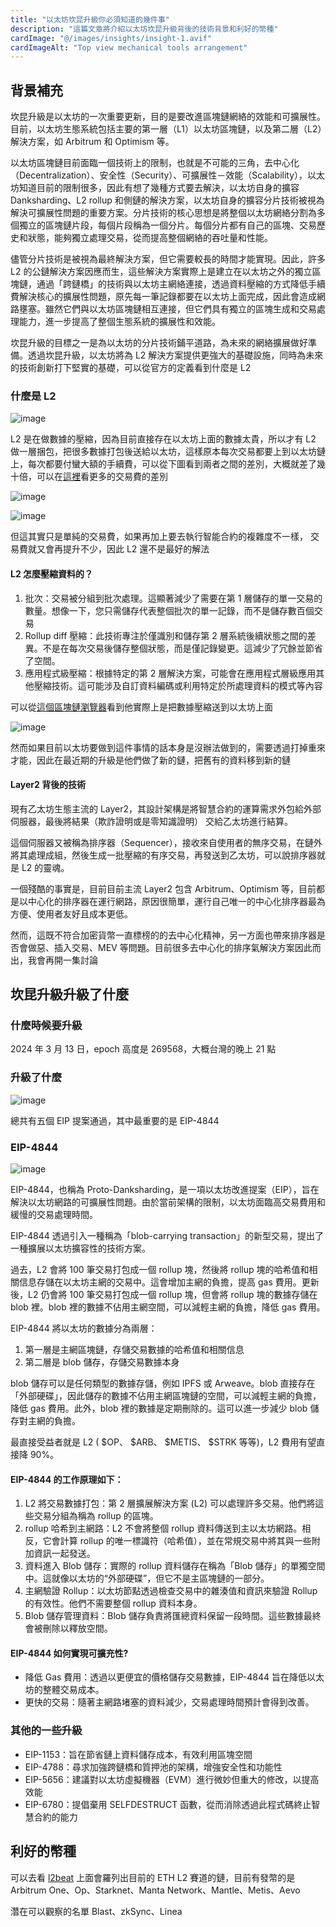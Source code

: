 ```yaml
---
title: "以太坊坎昆升級你必須知道的幾件事"
description: "這篇文章將介紹以太坊坎昆升級背後的技術背景和利好的幣種"
cardImage: "@/images/insights/insight-1.avif"
cardImageAlt: "Top view mechanical tools arrangement"
---
```


## 背景補充

坎昆升級是以太坊的一次重要更新，目的是要改進區塊鏈網絡的效能和可擴展性。目前，以太坊生態系統包括主要的第一層（L1）以太坊區塊鏈，以及第二層（L2）解決方案，如 Arbitrum 和 Optimism 等。

以太坊區塊鏈目前面臨一個技術上的限制，也就是不可能的三角，去中心化（Decentralization）、安全性（Security）、可擴展性－效能（Scalability），以太坊知道目前的限制很多，因此有想了幾種方式要去解決，以太坊自身的擴容 Danksharding、L2 rollup 和側鏈的解決方案，以太坊自身的擴容分片技術被視為解決可擴展性問題的重要方案。分片技術的核心思想是將整個以太坊網絡分割為多個獨立的區塊鏈片段，每個片段稱為一個分片。每個分片都有自己的區塊、交易歷史和狀態，能夠獨立處理交易，從而提高整個網絡的吞吐量和性能。

儘管分片技術是被視為最終解決方案，但它需要較長的時間才能實現。因此，許多 L2 的公鏈解決方案因應而生，這些解決方案實際上是建立在以太坊之外的獨立區塊鏈，通過「跨鏈橋」的技術與以太坊主網絡連接，透過資料壓縮的方式降低手續費解決核心的擴展性問題，原先每一筆記錄都要在以太坊上面完成，因此會造成網路壅塞。雖然它們與以太坊區塊鏈相互連接，但它們具有獨立的區塊生成和交易處理能力，進一步提高了整個生態系統的擴展性和效能。

坎昆升級的目標之一是為以太坊的分片技術鋪平道路，為未來的網絡擴展做好準備。透過坎昆升級，以太坊將為 L2 解決方案提供更強大的基礎設施，同時為未來的技術創新打下堅實的基礎，可以從官方的定義看到什麼是 L2

### 什麼是 L2

![image](https://hackmd.io/_uploads/r1yQjyiOa.png)

L2 是在做數據的壓縮，因為目前直接存在以太坊上面的數據太貴，所以才有 L2 做一層捆包，把很多數據打包後送給以太坊，這樣原本每次交易都要上到以太坊鏈上，每次都要付蠻大額的手續費，可以從下圖看到兩者之間的差別，大概就差了幾十倍，可以在[這裡](https://tokentool.bitbond.com/gas-price/ethereum)看更多的交易費的差別

![image](https://hackmd.io/_uploads/HkTuYnBTp.png)

![image](https://hackmd.io/_uploads/r1acF2r6T.png)



但這其實只是單純的交易費，如果再加上要去執行智能合約的複雜度不一樣， 交易費就又會再提升不少，因此 L2 還不是最好的解法

#### L2 怎麼壓縮資料的？

1. 批次：交易被分組到批次處理。這顯著減少了需要在第 1 層儲存的單一交易的數量。想像一下，您只需儲存代表整個批次的單一記錄，而不是儲存數百個交易
2. Rollup diff 壓縮：此技術專注於僅識別和儲存第 2 層系統後續狀態之間的差異。不是在每次交易後儲存整個狀態，而是僅記錄變更。這減少了冗餘並節省了空間。
3. 應用程式級壓縮：根據特定的第 2 層解決方案，可能會在應用程式層級應用其他壓縮技術。這可能涉及自訂資料編碼或利用特定於所處理資料的模式等內容

可以從[這個區塊鏈瀏覽器](https://optimistic.etherscan.io/)看到他實際上是把數據壓縮送到以太坊上面

![image](https://hackmd.io/_uploads/HyMpY1jOa.png)

然而如果目前以太坊要做到這件事情的話本身是沒辦法做到的，需要透過打掉重來才能，因此在最近期的升級是他們做了新的鏈，把舊有的資料移到新的鏈

#### Layer2 背後的技術

現有乙太坊生態主流的 Layer2，其設計架構是將智慧合約的運算需求外包給外部伺服器，最後將結果（欺詐證明或是零知識證明） 交給乙太坊進行結算。

這個伺服器又被稱為排序器（Sequencer），接收來自使用者的無序交易，在鏈外將其處理成組，然後生成一批壓縮的有序交易，再發送到乙太坊，可以說排序器就是 L2 的靈魂。

一個殘酷的事實是，目前目前主流 Layer2 包含 Arbitrum、Optimism 等，目前都是以中心化的排序器在運行網路，原因很簡單，運行自己唯一的中心化排序器最為方便、使用者友好且成本更低。

然而，這既不符合加密貨幣一直標榜的的去中心化精神，另一方面也帶來排序器是否會做惡、插入交易、MEV 等問題。目前很多去中心化的排序氣解決方案因此而出，我會再開一集討論


## 坎昆升級升級了什麼

### 什麼時候要升級

2024 年 3 月 13 日，epoch 高度是 269568，大概台灣的晚上 21 點

### 升級了什麼

![image](https://hackmd.io/_uploads/BkKRMaHTp.png)

總共有五個 EIP 提案通過，其中最重要的是 EIP-4844

### EIP-4844

![image](https://hackmd.io/_uploads/rJZuf6B6p.png)


EIP-4844，也稱為 Proto-Danksharding，是一項以太坊改進提案（EIP），旨在解決以太坊網路的可擴展性問題。由於當前架構的限制，以太坊面臨高交易費用和緩慢的交易處理時間。 

EIP-4844 透過引入一種稱為「blob-carrying transaction」的新型交易，提出了一種擴展以太坊擴容性的技術方案。

過去，L2 會將 100 筆交易打包成一個 rollup 塊，然後將 rollup 塊的哈希值和相關信息存儲在以太坊主網的交易中。這會增加主網的負擔，提高 gas 費用。更新後，L2 仍會將 100 筆交易打包成一個 rollup 塊，但會將 rollup 塊的數據存儲在 blob 裡。blob 裡的數據不佔用主網空間，可以減輕主網的負擔，降低 gas 費用。


EIP-4844 將以太坊的數據分為兩層：
1. 第一層是主網區塊鏈，存儲交易數據的哈希值和相關信息
2. 第二層是 blob 儲存，存儲交易數據本身

blob 儲存可以是任何類型的數據存儲，例如 IPFS 或 Arweave。blob 直接存在「外部硬碟」，因此儲存的數據不佔用主網區塊鏈的空間，可以減輕主網的負擔，降低 gas 費用。此外，blob 裡的數據是定期刪除的。這可以進一步減少 blob 儲存對主網的負擔。

最直接受益者就是 L2 ( $OP、 $ARB、 $METIS、 $STRK 等等)，L2 費用有望直接降 90%。
#### EIP-4844 的工作原理如下：

1. L2 將交易數據打包：第 2 層擴展解決方案 (L2) 可以處理許多交易。他們將這些交易分組為稱為 rollup 的區塊。 
2. rollup 哈希到主網路：L2 不會將整個 rollup 資料傳送到主以太坊網路。相反，它會計算 rollup 的唯一標識符（哈希值），並在常規交易中將其與一些附加資訊一起發送。 
3. 資料進入 Blob 儲存：實際的 rollup 資料儲存在稱為「Blob 儲存」的單獨空間中。這就像以太坊的“外部硬碟”，但它不是主區塊鏈的一部分。 
4. 主網驗證 Rollup：以太坊節點透過檢查交易中的雜湊值和資訊來驗證 Rollup 的有效性。他們不需要整個 rollup 資料本身。 
5. Blob 儲存管理資料：Blob 儲存負責將匯總資料保留一段時間。這些數據最終會被刪除以釋放空間。


#### EIP-4844 如何實現可擴充性?
- 降低 Gas 費用：透過以更便宜的價格儲存交易數據，EIP-4844 旨在降低以太坊的整體交易成本。 
- 更快的交易：隨著主網路堵塞的資料減少，交易處理時間預計會得到改善。


### 其他的一些升級

- EIP-1153：旨在節省鏈上資料儲存成本，有效利用區塊空間
- EIP-4788：尋求加強跨鏈橋和質押池的架構，增強安全性和功能性
- EIP-5656：建議對以太坊虛擬機器（EVM）進行微妙但重大的修改，以提高效能
- EIP-6780：提倡棄用 SELFDESTRUCT 函數，從而消除透過此程式碼終止智慧合約的能力
## 利好的幣種

可以去看 [l2beat](https://l2beat.com/scaling/summary) 上面會羅列出目前的 ETH L2 賽道的鏈，目前有發幣的是 Arbitrum One、Op、Starknet、Manta Network、Mantle、Metis、Aevo

濳在可以觀察的名單 Blast、zkSync、Linea